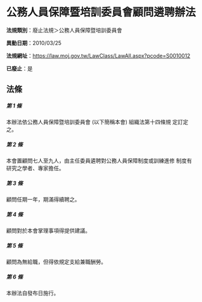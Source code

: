# 公務人員保障暨培訓委員會顧問遴聘辦法

**法規類別**：廢止法規＞公務人員保障暨培訓委員會

**異動日期**：2010/03/25  

**法規網址**：https://law.moj.gov.tw/LawClass/LawAll.aspx?pcode=S0010012

**已廢止**：是



## 法條
##### 第 1 條
本辦法依公務人員保障暨培訓委員會 (以下簡稱本會) 組織法第十四條規
定訂定之。

##### 第 2 條
本會置顧問七人至九人，由主任委員遴聘對公務人員保障制度或訓練進修
制度有研究之學者、專家擔任。

##### 第 3 條
顧問任期一年，期滿得續聘之。

##### 第 4 條
顧問對於本會掌理事項得提供建議。

##### 第 5 條
顧問為無給職，但得依規定支給兼職酬勞。

##### 第 6 條
本辦法自發布日施行。


